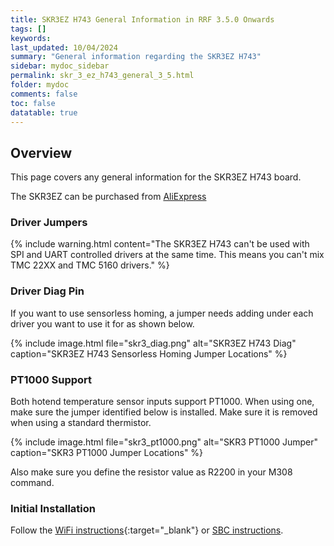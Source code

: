 ```yaml
---
title: SKR3EZ H743 General Information in RRF 3.5.0 Onwards
tags: []
keywords: 
last_updated: 10/04/2024
summary: "General information regarding the SKR3EZ H743"
sidebar: mydoc_sidebar
permalink: skr_3_ez_h743_general_3_5.html
folder: mydoc
comments: false
toc: false
datatable: true
---
```


## Overview

This page covers any general information for the SKR3EZ H743 board.  

The SKR3EZ can be purchased from [AliExpress](https://s.click.aliexpress.com/e/_DkY3Otb)

### Driver Jumpers

{% include warning.html content="The SKR3EZ H743 can't be used with SPI and UART controlled drivers at the same time. This means you can't mix TMC 22XX and TMC 5160 drivers." %}

### Driver Diag Pin

If you want to use sensorless homing, a jumper needs adding under each driver you want to use it for as shown below.

{% include image.html file="skr3_diag.png" alt="SKR3EZ H743 Diag" caption="SKR3EZ H743 Sensorless Homing Jumper Locations" %}

### PT1000 Support

Both hotend temperature sensor inputs support PT1000. When using one, make sure the jumper identified below is installed. Make sure it is removed when using a standard thermistor.  

{% include image.html file="skr3_pt1000.png" alt="SKR3 PT1000 Jumper" caption="SKR3 PT1000 Jumper Locations" %}

Also make sure you define the resistor value as R2200 in your M308 command.

### Initial Installation

Follow the [WiFi instructions](skr_3_ez_h743_connected_wifi_3_5.html){:target="_blank"} or [SBC instructions](skr_3_ez_h743_connected_sbc_3_5.html).
